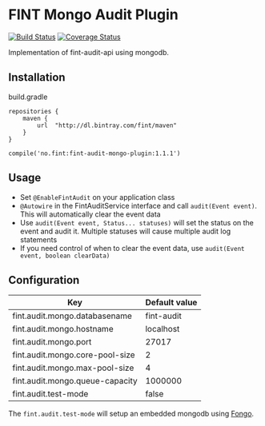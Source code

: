 # FINT Mongo Audit Plugin

[![Build Status](https://travis-ci.org/FINTlibs/fint-audit-mongo-plugin.svg?branch=master)](https://travis-ci.org/FINTlibs/fint-audit-mongo-plugin)
[![Coverage Status](https://coveralls.io/repos/github/FINTlibs/fint-audit-mongo-plugin/badge.svg?branch=master)](https://coveralls.io/github/FINTlibs/fint-audit-mongo-plugin?branch=master)

Implementation of fint-audit-api using mongodb.

## Installation

build.gradle

```
repositories {
    maven {
        url  "http://dl.bintray.com/fint/maven"
    }
}

compile('no.fint:fint-audit-mongo-plugin:1.1.1')
```

## Usage

- Set `@EnableFintAudit` on your application class
- `@Autowire` in the FintAuditService interface and call `audit(Event event)`. This will automatically clear the event data
- Use `audit(Event event, Status... statuses)` will set the status on the event and audit it. Multiple statuses will cause multiple audit log statements
- If you need control of when to clear the event data, use `audit(Event event, boolean clearData)`

## Configuration

| Key | Default value |
|-----|---------------|
| fint.audit.mongo.databasename | fint-audit |
| fint.audit.mongo.hostname | localhost |
| fint.audit.mongo.port | 27017 |
| fint.audit.mongo.core-pool-size | 2 |
| fint.audit.mongo.max-pool-size | 4 |
| fint.audit.mongo.queue-capacity | 1000000 |
| fint.audit.test-mode | false |

The `fint.audit.test-mode` will setup an embedded mongodb using [Fongo](https://github.com/fakemongo/fongo).
